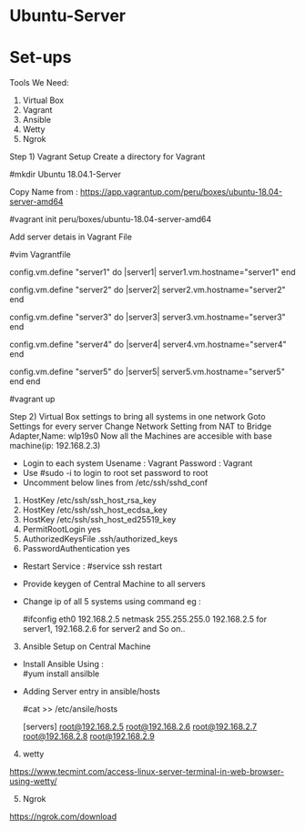 # Ubuntu-Server

# Set-ups

Tools We Need: 

1) Virtual Box
2) Vagrant   
3) Ansible
4) Wetty
5) Ngrok

Step 1) Vagrant Setup
Create a directory for Vagrant

#mkdir Ubuntu 18.04.1-Server

Copy Name from : 
https://app.vagrantup.com/peru/boxes/ubuntu-18.04-server-amd64

#vagrant init peru/boxes/ubuntu-18.04-server-amd64

Add server detais in Vagrant File

#vim Vagrantfile

config.vm.define "server1" do |server1|
          server1.vm.hostname="server1"
end

config.vm.define "server2" do |server2|
          server2.vm.hostname="server2"
  end

config.vm.define "server3" do |server3|
          server3.vm.hostname="server3"
  end

config.vm.define "server4" do |server4|
          server4.vm.hostname="server4"
  end

config.vm.define "server5" do |server5|
          server5.vm.hostname="server5"
  end
end  

#vagrant up

Step 2) Virtual Box settings to bring all systems in one network
Goto Settings for every server
Change Network Setting from NAT to Bridge Adapter,Name: wlp19s0
Now all the Machines are accesible with base machine(ip: 192.168.2.3)
- Login to each system Usename : Vagrant Password : Vagrant
- Use #sudo -i to login to root set password to root
- Uncomment below lines from /etc/ssh/sshd_conf

1. HostKey /etc/ssh/ssh_host_rsa_key
2. HostKey /etc/ssh/ssh_host_ecdsa_key
3. HostKey /etc/ssh/ssh_host_ed25519_key
4. PermitRootLogin yes
5. AuthorizedKeysFile      .ssh/authorized_keys
6. PasswordAuthentication yes

- Restart Service : #service ssh restart
- Provide keygen of Central Machine to all servers  
- Change ip of all 5 systems using command eg : 
    
    #ifconfig eth0 192.168.2.5 netmask 255.255.255.0 
    192.168.2.5 for server1, 192.168.2.6 for server2 and So on..

3) Ansible Setup on Central Machine 
- Install Ansible Using :   
     #yum install ansilble
- Adding Server entry in ansible/hosts
 
  #cat >> /etc/ansile/hosts
 
  [servers]
  root@192.168.2.5
  root@192.168.2.6
  root@192.168.2.7
  root@192.168.2.8
  root@192.168.2.9

4) wetty

https://www.tecmint.com/access-linux-server-terminal-in-web-browser-using-wetty/

5) Ngrok 

https://ngrok.com/download




  
  
